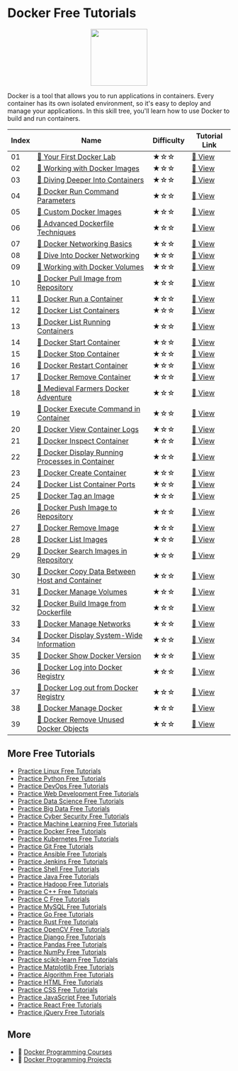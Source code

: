 # Docker Free Tutorials

<div align="center">
<img width="128px" src="https://file.labex.io/path/X5zPui0XRqNx.png">
</div>

Docker is a tool that allows you to run applications in containers. Every container has its own isolated environment, so it's easy to deploy and manage your applications. In this skill tree, you'll learn how to use Docker to build and run containers.

|   Index | Name                                                                                                                                      | Difficulty   | Tutorial Link                                                                                    |
|---------|-------------------------------------------------------------------------------------------------------------------------------------------|--------------|--------------------------------------------------------------------------------------------------|
|      01 | [📖 Your First Docker Lab](https://labex.io/tutorials/docker-your-first-docker-lab-92719)                                                  | ★☆☆          | [🔗 View](https://labex.io/tutorials/docker-your-first-docker-lab-92719)                          |
|      02 | [📖 Working with Docker Images](https://labex.io/tutorials/docker-working-with-docker-images-388939)                                       | ★☆☆          | [🔗 View](https://labex.io/tutorials/docker-working-with-docker-images-388939)                    |
|      03 | [📖 Diving Deeper Into Containers](https://labex.io/tutorials/docker-diving-deeper-into-containers-388951)                                 | ★☆☆          | [🔗 View](https://labex.io/tutorials/docker-diving-deeper-into-containers-388951)                 |
|      04 | [📖 Docker Run Command Parameters](https://labex.io/tutorials/docker-docker-run-command-parameters-389228)                                 | ★☆☆          | [🔗 View](https://labex.io/tutorials/docker-docker-run-command-parameters-389228)                 |
|      05 | [📖 Custom Docker Images](https://labex.io/tutorials/docker-custom-docker-images-389185)                                                   | ★☆☆          | [🔗 View](https://labex.io/tutorials/docker-custom-docker-images-389185)                          |
|      06 | [📖 Advanced Dockerfile Techniques](https://labex.io/tutorials/docker-advanced-dockerfile-techniques-389027)                               | ★☆☆          | [🔗 View](https://labex.io/tutorials/docker-advanced-dockerfile-techniques-389027)                |
|      07 | [📖 Docker Networking Basics](https://labex.io/tutorials/docker-docker-networking-basics-389048)                                           | ★☆☆          | [🔗 View](https://labex.io/tutorials/docker-docker-networking-basics-389048)                      |
|      08 | [📖 Dive Into Docker Networking](https://labex.io/tutorials/docker-dive-into-docker-networking-389047)                                     | ★☆☆          | [🔗 View](https://labex.io/tutorials/docker-dive-into-docker-networking-389047)                   |
|      09 | [📖 Working with Docker Volumes](https://labex.io/tutorials/docker-working-with-docker-volumes-389189)                                     | ★☆☆          | [🔗 View](https://labex.io/tutorials/docker-working-with-docker-volumes-389189)                   |
|      10 | [📖 Docker Pull Image from Repository](https://labex.io/tutorials/docker-docker-pull-image-from-repository-271485)                         | ★☆☆          | [🔗 View](https://labex.io/tutorials/docker-docker-pull-image-from-repository-271485)             |
|      11 | [📖 Docker Run a Container](https://labex.io/tutorials/docker-docker-run-a-container-271495)                                               | ★☆☆          | [🔗 View](https://labex.io/tutorials/docker-docker-run-a-container-271495)                        |
|      12 | [📖 Docker List Containers](https://labex.io/tutorials/docker-docker-list-containers-271475)                                               | ★☆☆          | [🔗 View](https://labex.io/tutorials/docker-docker-list-containers-271475)                        |
|      13 | [📖 Docker List Running Containers](https://labex.io/tutorials/docker-docker-list-running-containers-271483)                               | ★☆☆          | [🔗 View](https://labex.io/tutorials/docker-docker-list-running-containers-271483)                |
|      14 | [📖 Docker Start Container](https://labex.io/tutorials/docker-docker-start-container-271499)                                               | ★☆☆          | [🔗 View](https://labex.io/tutorials/docker-docker-start-container-271499)                        |
|      15 | [📖 Docker Stop Container](https://labex.io/tutorials/docker-docker-stop-container-271501)                                                 | ★☆☆          | [🔗 View](https://labex.io/tutorials/docker-docker-stop-container-271501)                         |
|      16 | [📖 Docker Restart Container](https://labex.io/tutorials/docker-docker-restart-container-271489)                                           | ★☆☆          | [🔗 View](https://labex.io/tutorials/docker-docker-restart-container-271489)                      |
|      17 | [📖 Docker Remove Container](https://labex.io/tutorials/docker-docker-remove-container-271491)                                             | ★☆☆          | [🔗 View](https://labex.io/tutorials/docker-docker-remove-container-271491)                       |
|      18 | [📖 Medieval Farmers Docker Adventure](https://labex.io/tutorials/docker-medieval-farmers-docker-adventure-271453)                         | ★☆☆          | [🔗 View](https://labex.io/tutorials/docker-medieval-farmers-docker-adventure-271453)             |
|      19 | [📖 Docker Execute Command in Container](https://labex.io/tutorials/docker-docker-execute-command-in-container-271461)                     | ★☆☆          | [🔗 View](https://labex.io/tutorials/docker-docker-execute-command-in-container-271461)           |
|      20 | [📖 Docker View Container Logs](https://labex.io/tutorials/docker-docker-view-container-logs-271473)                                       | ★☆☆          | [🔗 View](https://labex.io/tutorials/docker-docker-view-container-logs-271473)                    |
|      21 | [📖 Docker Inspect Container](https://labex.io/tutorials/docker-docker-inspect-container-271467)                                           | ★☆☆          | [🔗 View](https://labex.io/tutorials/docker-docker-inspect-container-271467)                      |
|      22 | [📖 Docker Display Running Processes in Container](https://labex.io/tutorials/docker-docker-display-running-processes-in-container-271507) | ★☆☆          | [🔗 View](https://labex.io/tutorials/docker-docker-display-running-processes-in-container-271507) |
|      23 | [📖 Docker Create Container](https://labex.io/tutorials/docker-docker-create-container-271459)                                             | ★☆☆          | [🔗 View](https://labex.io/tutorials/docker-docker-create-container-271459)                       |
|      24 | [📖 Docker List Container Ports](https://labex.io/tutorials/docker-docker-list-container-ports-271479)                                     | ★☆☆          | [🔗 View](https://labex.io/tutorials/docker-docker-list-container-ports-271479)                   |
|      25 | [📖 Docker Tag an Image](https://labex.io/tutorials/docker-docker-tag-an-image-271505)                                                     | ★☆☆          | [🔗 View](https://labex.io/tutorials/docker-docker-tag-an-image-271505)                           |
|      26 | [📖 Docker Push Image to Repository](https://labex.io/tutorials/docker-docker-push-image-to-repository-271487)                             | ★☆☆          | [🔗 View](https://labex.io/tutorials/docker-docker-push-image-to-repository-271487)               |
|      27 | [📖 Docker Remove Image](https://labex.io/tutorials/docker-docker-remove-image-271493)                                                     | ★☆☆          | [🔗 View](https://labex.io/tutorials/docker-docker-remove-image-271493)                           |
|      28 | [📖 Docker List Images](https://labex.io/tutorials/docker-docker-list-images-271463)                                                       | ★☆☆          | [🔗 View](https://labex.io/tutorials/docker-docker-list-images-271463)                            |
|      29 | [📖 Docker Search Images in Repository](https://labex.io/tutorials/docker-docker-search-images-in-repository-271497)                       | ★☆☆          | [🔗 View](https://labex.io/tutorials/docker-docker-search-images-in-repository-271497)            |
|      30 | [📖 Docker Copy Data Between Host and Container](https://labex.io/tutorials/docker-docker-copy-data-between-host-and-container-271457)     | ★☆☆          | [🔗 View](https://labex.io/tutorials/docker-docker-copy-data-between-host-and-container-271457)   |
|      31 | [📖 Docker Manage Volumes](https://labex.io/tutorials/docker-docker-manage-volumes-271511)                                                 | ★☆☆          | [🔗 View](https://labex.io/tutorials/docker-docker-manage-volumes-271511)                         |
|      32 | [📖 Docker Build Image from Dockerfile](https://labex.io/tutorials/docker-docker-build-image-from-dockerfile-271455)                       | ★☆☆          | [🔗 View](https://labex.io/tutorials/docker-docker-build-image-from-dockerfile-271455)            |
|      33 | [📖 Docker Manage Networks](https://labex.io/tutorials/docker-docker-manage-networks-271477)                                               | ★☆☆          | [🔗 View](https://labex.io/tutorials/docker-docker-manage-networks-271477)                        |
|      34 | [📖 Docker Display System-Wide Information](https://labex.io/tutorials/docker-docker-display-system-wide-information-271465)               | ★☆☆          | [🔗 View](https://labex.io/tutorials/docker-docker-display-system-wide-information-271465)        |
|      35 | [📖 Docker Show Docker Version](https://labex.io/tutorials/docker-docker-show-docker-version-271509)                                       | ★☆☆          | [🔗 View](https://labex.io/tutorials/docker-docker-show-docker-version-271509)                    |
|      36 | [📖 Docker Log into Docker Registry](https://labex.io/tutorials/docker-docker-log-into-docker-registry-271469)                             | ★☆☆          | [🔗 View](https://labex.io/tutorials/docker-docker-log-into-docker-registry-271469)               |
|      37 | [📖 Docker Log out from Docker Registry](https://labex.io/tutorials/docker-docker-log-out-from-docker-registry-271471)                     | ★☆☆          | [🔗 View](https://labex.io/tutorials/docker-docker-log-out-from-docker-registry-271471)           |
|      38 | [📖 Docker Manage Docker](https://labex.io/tutorials/docker-docker-manage-docker-271503)                                                   | ★☆☆          | [🔗 View](https://labex.io/tutorials/docker-docker-manage-docker-271503)                          |
|      39 | [📖 Docker Remove Unused Docker Objects](https://labex.io/tutorials/docker-docker-remove-unused-docker-objects-271481)                     | ★☆☆          | [🔗 View](https://labex.io/tutorials/docker-docker-remove-unused-docker-objects-271481)           |

## More Free Tutorials

- [Practice Linux Free Tutorials](https://github.com/labex-labs/linux-free-tutorials)
- [Practice Python Free Tutorials](https://github.com/labex-labs/python-free-tutorials)
- [Practice DevOps Free Tutorials](https://github.com/labex-labs/devops-free-tutorials)
- [Practice Web Development Free Tutorials](https://github.com/labex-labs/web-development-free-tutorials)
- [Practice Data Science Free Tutorials](https://github.com/labex-labs/data-science-free-tutorials)
- [Practice Big Data Free Tutorials](https://github.com/labex-labs/bigdata-free-tutorials)
- [Practice Cyber Security Free Tutorials](https://github.com/labex-labs/cysec-free-tutorials)
- [Practice Machine Learning Free Tutorials](https://github.com/labex-labs/ml-free-tutorials)
- [Practice Docker Free Tutorials](https://github.com/labex-labs/docker-free-tutorials)
- [Practice Kubernetes Free Tutorials](https://github.com/labex-labs/kubernetes-free-tutorials)
- [Practice Git Free Tutorials](https://github.com/labex-labs/git-free-tutorials)
- [Practice Ansible Free Tutorials](https://github.com/labex-labs/ansible-free-tutorials)
- [Practice Jenkins Free Tutorials](https://github.com/labex-labs/jenkins-free-tutorials)
- [Practice Shell Free Tutorials](https://github.com/labex-labs/shell-free-tutorials)
- [Practice Java Free Tutorials](https://github.com/labex-labs/java-free-tutorials)
- [Practice Hadoop Free Tutorials](https://github.com/labex-labs/hadoop-free-tutorials)
- [Practice C++ Free Tutorials](https://github.com/labex-labs/cpp-free-tutorials)
- [Practice C Free Tutorials](https://github.com/labex-labs/c-free-tutorials)
- [Practice MySQL Free Tutorials](https://github.com/labex-labs/mysql-free-tutorials)
- [Practice Go Free Tutorials](https://github.com/labex-labs/go-free-tutorials)
- [Practice Rust Free Tutorials](https://github.com/labex-labs/rust-free-tutorials)
- [Practice OpenCV Free Tutorials](https://github.com/labex-labs/opencv-free-tutorials)
- [Practice Django Free Tutorials](https://github.com/labex-labs/django-free-tutorials)
- [Practice Pandas Free Tutorials](https://github.com/labex-labs/pandas-free-tutorials)
- [Practice NumPy Free Tutorials](https://github.com/labex-labs/numpy-free-tutorials)
- [Practice scikit-learn Free Tutorials](https://github.com/labex-labs/sklearn-free-tutorials)
- [Practice Matplotlib Free Tutorials](https://github.com/labex-labs/matplotlib-free-tutorials)
- [Practice Algorithm Free Tutorials](https://github.com/labex-labs/algorithm-free-tutorials)
- [Practice HTML Free Tutorials](https://github.com/labex-labs/html-free-tutorials)
- [Practice CSS Free Tutorials](https://github.com/labex-labs/css-free-tutorials)
- [Practice JavaScript Free Tutorials](https://github.com/labex-labs/javascript-free-tutorials)
- [Practice React Free Tutorials](https://github.com/labex-labs/react-free-tutorials)
- [Practice jQuery Free Tutorials](https://github.com/labex-labs/jquery-free-tutorials)


## More

- 🔗 [Docker Programming Courses](https://github.com/labex-labs/awesome-programming-courses)
- 🔗 [Docker Programming Projects](https://github.com/labex-labs/awesome-programming-projects)

